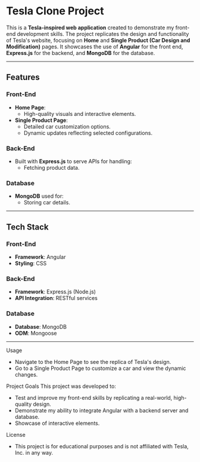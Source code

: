 # Tesla Clone Project

This is a **Tesla-inspired web application** created to demonstrate my front-end development skills. The project replicates the design and functionality of Tesla's website, focusing on **Home** and **Single Product (Car Design and Modification)** pages. It showcases the use of **Angular** for the front end, **Express.js** for the backend, and **MongoDB** for the database.

---

## Features

### Front-End
- **Home Page**:
  - High-quality visuals and interactive elements.
- **Single Product Page**:
  - Detailed car customization options.
  - Dynamic updates reflecting selected configurations.

### Back-End
- Built with **Express.js** to serve APIs for handling:
  - Fetching product data.

### Database
- **MongoDB** used for:
  - Storing car details.

---

## Tech Stack

### Front-End
- **Framework**: Angular
- **Styling**: CSS

### Back-End
- **Framework**: Express.js (Node.js)
- **API Integration**: RESTful services

### Database
- **Database**: MongoDB
- **ODM**: Mongoose

---


Usage
- Navigate to the Home Page to see the replica of Tesla's design.
- Go to a Single Product Page to customize a car and view the dynamic changes.

Project Goals
This project was developed to:
- Test and improve my front-end skills by replicating a real-world, high-quality design.
- Demonstrate my ability to integrate Angular with a backend server and database.
- Showcase of interactive elements.

License
- This project is for educational purposes and is not affiliated with Tesla, Inc. in any way.
